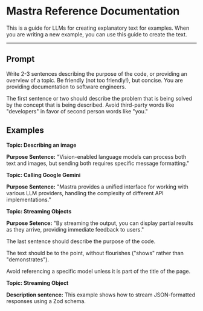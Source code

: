 # Mastra Reference Documentation

This is a guide for LLMs for creating explanatory text for examples. When you are writing a new example, you can use this guide to create the text.

---

## Prompt

Write 2-3 sentences describing the purpose of the code, or providing an overview of a topic. Be friendly (not too friendly!), but concise. You are providing documentation to software engineers.

The first sentence or two should describe the problem that is being solved by the concept that is being described. Avoid third-party words like "developers" in favor of second person words like "you."

## Examples

**Topic: Describing an image**

**Purpose Sentence:** "Vision-enabled language models can process both text and images, but sending both requires specific message formatting."

**Topic: Calling Google Gemini**

**Purpose Sentence:** "Mastra provides a unified interface for working with various LLM providers, handling the complexity of different API implementations."

**Topic: Streaming Objects**

**Purpose Setence:** "By streaming the output, you can display partial results as they arrive, providing immediate feedback to users."

The last sentence should describe the purpose of the code.

The text should be to the point, without flourishes ("shows" rather than "demonstrates"). 

Avoid referencing a specific model unless it is part of the title of the page.

**Topic: Streaming Object**

**Description sentence:** This example shows how to stream JSON-formatted responses using a Zod schema.
